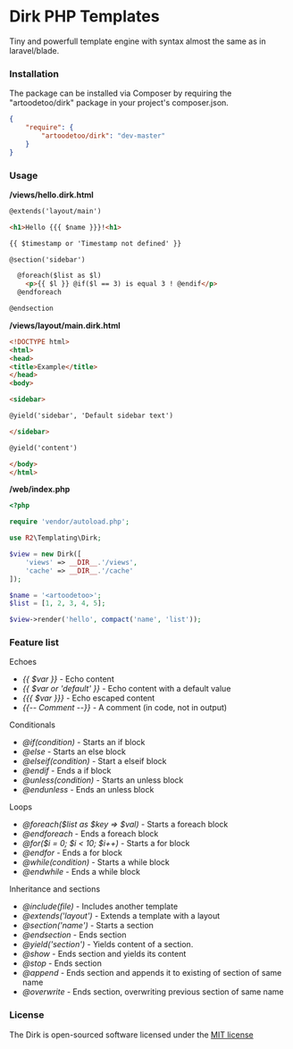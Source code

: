 # Dirk PHP Templates

Tiny and powerfull template engine with syntax almost the same as in laravel/blade.

### Installation

The package can be installed via Composer by requiring the "artoodetoo/dirk" package in your project's composer.json.

```json
{
    "require": {
        "artoodetoo/dirk": "dev-master"
    }
}
```

### Usage

**/views/hello.dirk.html**
```html
@extends('layout/main')

<h1>Hello {{{ $name }}}!<h1>

{{ $timestamp or 'Timestamp not defined' }}

@section('sidebar')

  @foreach($list as $l)
    <p>{{ $l }} @if($l == 3) is equal 3 ! @endif</p>
  @endforeach

@endsection
```

**/views/layout/main.dirk.html**
```html
<!DOCTYPE html>
<html>
<head>
<title>Example</title>
</head>
<body>

<sidebar>

@yield('sidebar', 'Default sidebar text')

</sidebar>

@yield('content')

</body>
</html>
```

**/web/index.php**
```php
<?php

require 'vendor/autoload.php';

use R2\Templating\Dirk;

$view = new Dirk([
    'views' => __DIR__.'/views',
    'cache' => __DIR__.'/cache'
]);

$name = '<artoodetoo>';
$list = [1, 2, 3, 4, 5];

$view->render('hello', compact('name', 'list'));
```

### Feature list

Echoes
  * *{{ $var }}* - Echo content
  * *{{ $var or 'default' }}* - Echo content with a default value
  * *{{{ $var }}}* - Echo escaped content
  * *{{-- Comment --}}* - A comment (in code, not in output)

Conditionals
  * *@if(condition)* - Starts an if block
  * *@else* - Starts an else block
  * *@elseif(condition)* - Start a elseif block
  * *@endif* - Ends a if block
  * *@unless(condition)* - Starts an unless block
  * *@endunless* - Ends an unless block

Loops
  * *@foreach($list as $key => $val)* - Starts a foreach block
  * *@endforeach* - Ends a foreach block
  * *@for($i = 0; $i < 10; $i++)* - Starts a for block
  * *@endfor* - Ends a for block
  * *@while(condition)* - Starts a while block
  * *@endwhile* - Ends a while block

Inheritance and sections
  * *@include(file)* - Includes another template
  * *@extends('layout')* - Extends a template with a layout
  * *@section('name')* - Starts a section
  * *@endsection* - Ends section
  * *@yield('section')* - Yields content of a section.
  * *@show* - Ends section and yields its content
  * *@stop* - Ends section
  * *@append* - Ends section and appends it to existing of section of same name
  * *@overwrite* - Ends section, overwriting previous section of same name

### License

The Dirk is open-sourced software licensed under the [MIT license](http://opensource.org/licenses/MIT)
